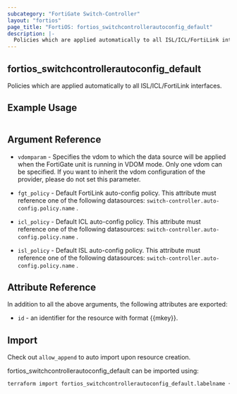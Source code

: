 ```yaml
---
subcategory: "FortiGate Switch-Controller"
layout: "fortios"
page_title: "FortiOS: fortios_switchcontrollerautoconfig_default"
description: |-
  Policies which are applied automatically to all ISL/ICL/FortiLink interfaces.
---
```


## fortios_switchcontrollerautoconfig_default
Policies which are applied automatically to all ISL/ICL/FortiLink interfaces.

## Example Usage

```hcl

```

## Argument Reference
* `vdomparam` - Specifies the vdom to which the data source will be applied when the FortiGate unit is running in VDOM mode. Only one vdom can be specified. If you want to inherit the vdom configuration of the provider, please do not set this parameter.

* `fgt_policy` - Default FortiLink auto-config policy. This attribute must reference one of the following datasources: `switch-controller.auto-config.policy.name` .
* `icl_policy` - Default ICL auto-config policy. This attribute must reference one of the following datasources: `switch-controller.auto-config.policy.name` .
* `isl_policy` - Default ISL auto-config policy. This attribute must reference one of the following datasources: `switch-controller.auto-config.policy.name` .

## Attribute Reference

In addition to all the above arguments, the following attributes are exported:
* `id` - an identifier for the resource with format {{mkey}}.

## Import

Check out `allow_append` to auto import upon resource creation.

fortios_switchcontrollerautoconfig_default can be imported using:
```sh
terraform import fortios_switchcontrollerautoconfig_default.labelname {{mkey}}
```
